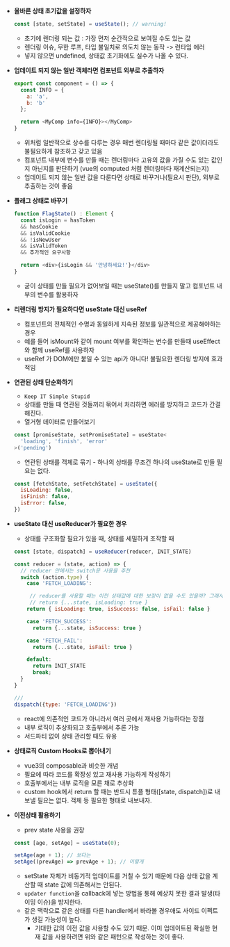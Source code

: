 - **올바른 상태 초기값을 설정하자**
  ```javascript
  const [state, setState] = useState(); // warning!
  ```
   - 초기에 렌더링 되는 값 : 가장 먼저 순간적으로 보여질 수도 있는 값
   - 렌더링 이슈, 무한 루프, 타입 불일치로 의도치 않는 동작 -> 런타임 에러
   - 넣지 않으면 undefined, 상태값 초기화에도 실수가 나올 수 있다.

- **업데이트 되지 않는 일반 객체라면 컴포넌트 외부로 추출하자**
  ```javascript
  export const component = () => {
    const INFO = {
      a: 'a',
      b: 'b'
    };

    return <MyComp info={INFO}></MyComp>
  }
  ```
  - 위처럼 일반적으로 상수를 다루는 경우 매번 렌더링될 때마다 같은 값이더라도 불필요하게 참조하고 갖고 있음
  - 컴포넌트 내부에 변수를 만들 때는 렌더링마다 고유의 값을 가질 수도 있는 값인지 아닌지를 판단하기 (vue의 computed 처럼 렌더링마다 재계산되는지)
  - 업데이트 되지 않는 일반 값을 다룬다면 상태로 바꾸거나(필요시 판단), 외부로 추출하는 것이 좋음

- **플래그 상태로 바꾸기**
  ```javascript
  function FlagState() : Element {
    const isLogin = hasToken
    && hasCookie
    && isValidCookie
    && !isNewUser
    && isValidToken
    && 추가적인 요구사항

    return <div>{isLogin && '안녕하세요!'}</div>
  }
  ```
  - 굳이 상태를 만들 필요가 없어보일 때는 useState()를 만들지 말고 컴포넌트 내부의 변수를 활용하자

- **리렌더링 방지가 필요하다면 useState 대신 useRef**
  - 컴포넌트의 전체적인 수명과 동일하게 지속된 정보를 일관적으로 제공해야하는 경우
  - 예를 들어 isMount와 같이 mount 여부를 확인하는 변수를 만들때 useEffect와 함께 useRef를 사용하자
  - useRef 가 DOM에만 붙일 수 있는 api가 아니다! 불필요한 렌더링 방지에 효과적임


- **연관된 상태 단순화하기**
  - `Keep IT Simple Stupid`
  - 상태를 만들 때 연관된 것들끼리 묶어서 처리하면 에러를 방지하고 코드가 간결해진다.
  - 열거형 데이터로 만들어보기
  ```javascript
  const [promiseState, setPromiseState] = useState<
    'loading', 'finish', 'error'
  >('pending')
  ```
  - 연관된 상태를 객체로 묶기 - 하나의 상태를 무조건 하나의 useState로 만들 필요는 없다.
  ```javascript
  const [fetchState, setFetchState] = useState({
    isLoading: false,
    isFinish: false,
    isError: false,
  })
  ```
- **useState 대신 useReducer가 필요한 경우**
  - 상태를 구조화할 필요가 있을 때, 상태를 세밀하게 조작할 때
  ```javascript
  const [state, dispatch] = useReducer(reducer, INIT_STATE)
  
  const reducer = (state, action) => {
    // reducer 안에서는 switch문 사용을 추천
    switch (action.type) {
      case 'FETCH_LOADING':

       // reducer를 사용할 때는 이전 상태값에 대한 보장이 없을 수도 있을까? 그래서 상태 값을 하나 하나 지정하는게 더 나을수도
       // return {...state, isLoading: true }
      return { isLoading: true, isSuccess: false, isFail: false }

      case 'FETCH_SUCCESS':
        return {...state, isSuccess: true }

      case 'FETCH_FAIL':
        return {...state, isFail: true }

      default:
        return INIT_STATE
        break;
    }
  }

  ///
  dispatch({type: 'FETCH_LOADING'})
  ```
  - react에 의존적인 코드가 아니라서 여러 곳에서 재사용 가능하다는 장점
  - 내부 로직이 추상화되고 호출부에서 추론 가능
  - 서드파티 없이 상태 관리할 때도 유용


- **상태로직 Custom Hooks로 뽑아내기**
  - vue3의 composable과 비슷한 개념
  - 필요에 따라 코드를 확장성 있고 재사용 가능하게 작성하기
  - 호출부에서는 내부 로직을 모른 채로 추상화
  - custom hook에서 return 할 때는 반드시 튜플 형태([state, dispatch])로 내보낼 필요는 없다. 객체 등 필요한 형태로 내보내자.

- **이전상태 활용하기**
  - prev state 사용을 권장
  ```javascript
  const [age, setAge] = useState(0);

  setAge(age + 1); // 보다는
  setAge((prevAge) => prevAge + 1); // 이렇게
  ```
  - setState 자체가 비동기적 업데이트를 거칠 수 있기 때문에 다음 상태 값을 계산할 때 state 값에 의존해서는 안된다.
  - `updater function`을 callback에 넣는 방법을 통해 예상치 못한 결과 발생(타이밍 이슈)을 방지한다.
  - 같은 맥락으로 같은 상태를 다른 handler에서 바라볼 경우애도 사이드 이펙트가 생길 가능성이 높다. 
    - 기대한 값의 이전 값을 사용할 수도 있기 때문. 이미 업데이트된 확실한 현재 값을 사용하려면 위와 같은 패턴으로 작성하는 것이 좋다.
  